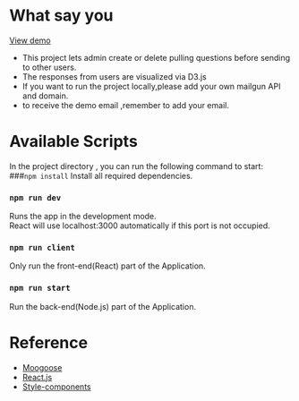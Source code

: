 # What say you
[View demo](https://question-build.herokuapp.com)
- This project lets admin  create or delete pulling questions  before sending to other users.
- The responses from users are visualized via D3.js
- If you want to run the project locally,please add your own mailgun API and domain.
- to receive the demo email ,remember to add your email.

# Available Scripts
In the project directory , you can run the following command to start:
###`npm install`
Install all required dependencies.

### `npm run dev`

Runs the app in the development mode.</br>
React will use localhost:3000 automatically if this port is not occupied.

### `npm run client`

Only run the front-end(React) part of the Application.

### `npm run start`

Run the back-end(Node.js) part of the Application.

# Reference
- [Moogoose](https://mongoosejs.com/docs/)
- [React.js](https://reactjs.org)
- [Style-components](https://styled-components.com)




